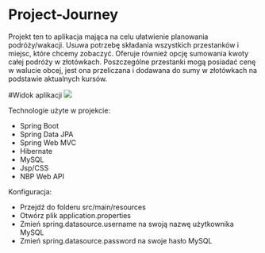 # Project-Journey

Projekt ten to aplikacja mająca na celu ułatwienie planowania podróży/wakacji. Usuwa potrzebę składania wszystkich przestanków i miejsc, które chcemy zobaczyć.
Oferuje również opcję sumowania kwoty całej podróży w złotówkach. Poszczególne przestanki mogą posiadać cenę w walucie obcej,
jest ona przeliczana i dodawana do sumy w złotówkach na podstawie 
aktualnych kursów.

#Widok aplikacji
![](https://github.com/Krzysztof-Zmijewski/Project-Journey/blob/main/details-journey-view.gif)


Technologie użyte w projekcie:
- Spring Boot
- Spring Data JPA
- Spring Web MVC
- Hibernate
- MySQL
- Jsp/CSS
- NBP Web API

Konfiguracja:
- Przejdź do folderu src/main/resources
- Otwórz plik application.properties
- Zmień spring.datasource.username na swoją nazwę użytkownika MySQL
- Zmień spring.datasource.password na swoje hasło MySQL
